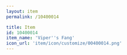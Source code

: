 ```yaml
---
layout: item
permalink: /10400014

title: Item
id: 10400014
item_name: 'Viper''s Fang'
icon_url: 'item/icon/customize/00400014.png'
---
```

